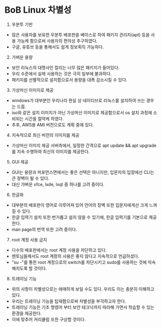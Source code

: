 # BoB Linux 차별성
1. 우분투 기반 
- 많은 사용자를 보유한 우분투 배포판을 베이스로 하여 패키지 관리자(apt) 등을 사용 가능케 함으로써 사용자의 편의성 추구하였다.
- 구글, 유튜브 등을 통해서도 쉽게 정보획득 가능하다.
2. 가벼운 용량
- 보안 리눅스의 대명사인 칼리는 너무 많은 패키지가 들어있다.
- 우리 수준에서 실제 사용하는 것은 극히 일부에 불과하다.
- 패키지를 선별적으로 설치함으로서 용량을 대폭 감소시킬 수 있다.
3. 가상머신 이미지로 제공
- windows가 대부분인 우리나라 현실 상 네이티브로 리눅스를 설치하여 쓰는 경우는 드뭄.
- iso와 같은 설치 이미지가 아닌 가상머신 이미지로 제공함으로서 os 설치 과정에 소비되는 시간을 절약케 하였다.
- 추후, AWS용 AMI 버전으로도 계획 중에 있다.
4. 지속적으로 최신 버전의 이미지를 제공
- 가상머신 이미지 제공 서버측에서, 일정한 간격으로 apt update && apt upgrade를 지속 수행하여 최신의 이미지를 제공한다.
5. GUI 제공
- GUI는 용량과 퍼포먼스면에서는 좋은 선택은 아니지만, 입문자의 입장에선 CLI는 큰 장벽이 될 수 있다.
- 대신 가벼운 xfce, lxde, lxqt 중 하나를 고려 중이다.
6. 한글화
- 대부분의 배포판이 영어로 이루어져 있어 언어의 장벽 또한 입문자에게선 크게 느껴질 수 있다.
- 한글 입력기 설치 또한 번거롭고 쉽지 않을 수 있기에, 한글 입력기를 기본으로 제공한다.
- man page의 번역 또한 고려 중이다.
7. root 계정 사용 금지
- 다수의 배포판에서는 root 계정 사용을 차단하고 있다.
- 멘토님들께서도 root 계정의 사용은 좋지 않다고 지속적으로 언급하셨다.
- "su -"를 통한 root 계정으로의 switch를 차단시키고 sudo를 사용하는 것에 익숙해지도록 할 것이다.
8. 트레이닝 기능
- 위의 사항이 차별성으로는 애매하게 보일 수도 있다. 우리도 이는 충분히 이해하고 있다.
- 우리는 트레이닝 기능을 탑재함으로써 차별성을 부각하고자 한다.
- 트레이닝 기능은 기초 명령어 부터 보안 테크닉까지 따라해 가면서 학습할 수 있는 환경을 제공한다.
- 이에 맞추어 커리큘럼 또한 구상할 것이다.
